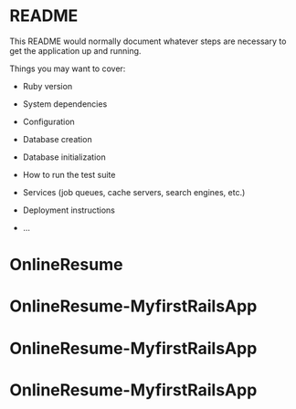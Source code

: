 # README

This README would normally document whatever steps are necessary to get the
application up and running.

Things you may want to cover:

* Ruby version

* System dependencies

* Configuration

* Database creation

* Database initialization

* How to run the test suite

* Services (job queues, cache servers, search engines, etc.)

* Deployment instructions

* ...
# OnlineResume
# OnlineResume-MyfirstRailsApp
# OnlineResume-MyfirstRailsApp
# OnlineResume-MyfirstRailsApp
